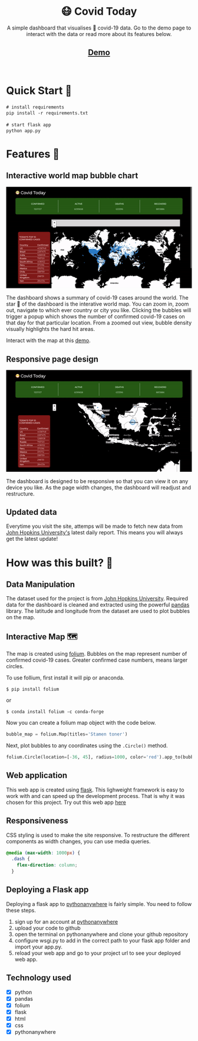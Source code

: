 <div align="center">
    <h1>😷 Covid Today</h1>
    <p>A simple dashboard that visualises 🦠 covid-19 data. Go to the demo page to interact with the data or read more about its features below.</p>

## [Demo](http://h0ngm3i.pythonanywhere.com/)

</div>
<br/>

# Quick Start 🚀
```shell
# install requirements
pip install -r requirements.txt

# start flask app
python app.py
```

# Features 🧩

## Interactive world map bubble chart
![map](https://github.com/hongmei-codes/covid_today/blob/master/demo/map.gif)

The dashboard shows a summary of covid-19 cases around the world. The star 🌟 of the dashboard is the interative world map. You can zoom in, zoom out, navigate to which ever country or city you like. Clicking the bubbles will trigger a popup which shows the number of confirmed covid-19 cases on that day for that particular location. From a zoomed out view, bubble density visually highlights the hard hit areas.

Interact with the map at this [demo](http://h0ngm3i.pythonanywhere.com/).

## Responsive page design
![responsive](https://github.com/hongmei-codes/covid_today/blob/master/demo/responsive.gif)

The dashboard is designed to be responsive so that you can view it on any device you like. As the page width changes, the dashboard will readjust and restructure.

## Updated data
Everytime you visit the site, attemps will be made to fetch new data from [John Hopkins University's](https://github.com/CSSEGISandData/COVID-19) latest daily report. This means you will always get the latest update!


# How was this built? 🤔
## Data Manipulation
The dataset used for the project is from [John Hopkins University](https://github.com/CSSEGISandData/COVID-19). Required data for the dashboard is cleaned and extracted using the powerful [pandas](https://github.com/pandas-dev/pandas) library. The latitude and longitude from the dataset are used to plot bubbles on the map.

## Interactive Map  🗺
The map is created using [folium](https://github.com/python-visualization/folium). Bubbles on the map represent number of confirmed covid-19 cases. Greater confirmed case numbers, means larger circles.

To use follium, first install it will pip or anaconda. 
```console
$ pip install folium
```
or
```console
$ conda install folium -c conda-forge
```

Now you can create a folium map object with the code below.
```python
bubble_map = folium.Map(titles='Stamen toner')
```

Next, plot bubbles to any coordinates using the   `.Circle()`  method.
```python
folium.Circle(location=[-36, 45], radius=1000, color='red').app_to(bubble_map)
```

## Web application
This web app is created using [flask](https://github.com/pallets/flask). This lighweight framework is easy to work with and can speed up the development process. That is why it was chosen for this project. Try out this web app [here](http://h0ngm3i.pythonanywhere.com/)

## Responsiveness
CSS styling is used to make the site responsive. To restructure the different components as width changes, you can use media queries.
```css
@media (max-width: 1000px) {
  .dash {
    flex-direction: column;
  }
```

## Deploying a Flask app
Deploying a flask app to [pythonanywhere](https://www.pythonanywhere.com/) is fairly simple. You need to follow these steps.

1. sign up for an account at [pythonanywhere](https://www.pythonanywhere.com/)
2. upload your code to github
3. open the terminal on pythonanywhere and clone your github repository
4. configure wsgi.py to add in the correct path to your flask app folder and import your app.py.
5. reload your web app and go to your project url to see your deployed web app.

## Technology used
- [X] python
- [X] pandas
- [X] folium
- [X] flask
- [X] html
- [X] css
- [X] pythonanywhere
